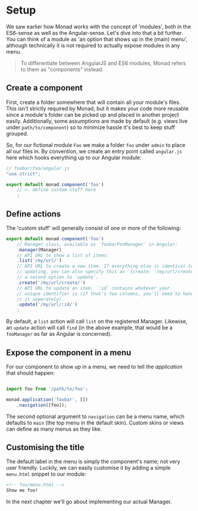 # Setup
We saw earlier how Monad works with the concept of 'modules', both in the
ES6-sense as well as the Angular-sense. Let's dive into that a bit further.
You can think of a module as 'an option that shows up in the (main) menu',
although technically it is not required to actually expose modules in any menu.

> To differentiate between AngularJS and ES6 modules, Monad refers to them as
> "components" instead.

## Create a component
First, create a folder somewhere that will contain all your module's files. This
isn't strictly required by Monad, but it makes your code more reusable since a
module's folder can be picked up and placed in another project easily.
Additionally, some assumptions are made by default (e.g. views live under
`path/to/component`) so to minimize hassle it's best to keep stuff grouped.

So, for our fictional module `Foo` we make a folder `foo` under `admin`
to place all our files in. By convention, we create an entry point called
`angular.js` here which hooks everything up to our Angular module:

```javascript
// foobar/foo/angular.js
"use strict";

export default monad.component('foo')
    // <- define custom stuff here
    ;
```

## Define actions
The 'custom stuff' will generally consist of one or more of the following:

```javascript
export default monad.component('foo')
    // Manager class, available as `foobarFooManager` in Angular:
    .manager(Manager)
    // API URL to show a list of items:
    .list('/my/url/')
    // API URL to create a new item. If everything else is identical to
    // updating, you can also specify this as `{create: '/my/url/create'}` as
    // a second option to `update`.
    .create('/my/url/create/')
    // API URL to update an item. `:id` contains whatever your
    // unique identifier is (if that's two columns, you'll need to handle
    // it seperately).
    .update('/my/url/:id/')
    ;
```

By default, a `list` action will call `list` on the registered Manager.
Likewise, an `update` action will call `find` (in the above example, that would
be a `fooManager` as far as Angular is concerned).

## Expose the component in a menu
For our component to show up in a menu, we need to tell the _application_ that
should happen:

```javascript

import foo from '/path/to/foo';

monad.application('foobar', [])
    .navigation([foo]);
```

The second optional argument to `navigation` can be a menu name, which defaults
to `main` (the top menu in the default skin). Custom skins or views can define
as many menus as they like.

## Customising the title
The default label in the menu is simply the component's name; not very user
friendly. Luckily, we can easily customise it by adding a simple `menu.html`
snippet to our module:

```html
<!-- foo/menu.html -->
Show me foo!
```

In the next chapter we'll go about implementing our actual Manager.

